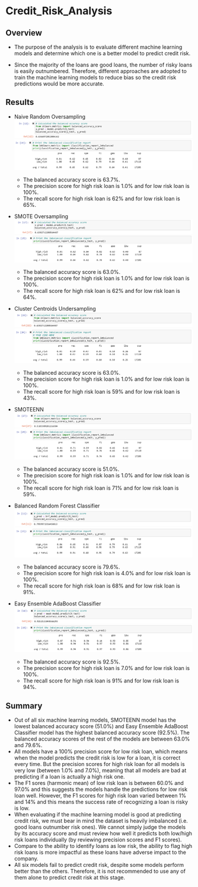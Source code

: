 # Credit_Risk_Analysis

## Overview
- The purpose of the analysis is to evaluate different machine learning models and determine which one is a better model to predict credit risk.

- Since the majority of the loans are good loans, the number of risky loans is easily outnumbered.  Therefore, different approaches are adopted to train the machine learning models to reduce bias so the credit risk predictions would be more accurate. 

## Results
- Naive Random Oversampling
![NRO_Acc](https://github.com/SzeWingChan/Credit_Risk_Analysis/blob/main/Resources/NRO_Acc.png)
![NRO_CM](https://github.com/SzeWingChan/Credit_Risk_Analysis/blob/main/Resources/NRO_CM.png)
  - The balanced accuracy score is 63.7%.
  - The precision score for high risk loan is 1.0% and for low risk loan is 100%.
  - The recall score for high risk loan is 62% and for low risk loan is 65%.

- SMOTE Oversampling
![SMOTE_Acc](https://github.com/SzeWingChan/Credit_Risk_Analysis/blob/main/Resources/SMOTE_Acc.png)
![SMOTE_CM](https://github.com/SzeWingChan/Credit_Risk_Analysis/blob/main/Resources/SMOTE_CM.png)
  - The balanced accuracy score is 63.0%.
  - The precision score for high risk loan is 1.0% and for low risk loan is 100%.
  - The recall score for high risk loan is 62% and for low risk loan is 64%.

- Cluster Centroids Undersampling
![CC_Acc](https://github.com/SzeWingChan/Credit_Risk_Analysis/blob/main/Resources/CC_Acc.png)
![CC_CM](https://github.com/SzeWingChan/Credit_Risk_Analysis/blob/main/Resources/CC_CM.png)
  - The balanced accuracy score is 63.0%.
  - The precision score for high risk loan is 1.0% and for low risk loan is 100%.
  - The recall score for high risk loan is 59% and for low risk loan is 43%.

- SMOTEENN
![SMOTEENN_Acc](https://github.com/SzeWingChan/Credit_Risk_Analysis/blob/main/Resources/SMOTEENN_Acc.png)
![SMOTEENN_CM](https://github.com/SzeWingChan/Credit_Risk_Analysis/blob/main/Resources/SMOTEENN_CM.png)
  - The balanced accuracy score is 51.0%.
  - The precision score for high risk loan is 1.0% and for low risk loan is 100%.
  - The recall score for high risk loan is 71% and for low risk loan is 59%.

- Balanced Random Forest Classifier
![BRF_Acc](https://github.com/SzeWingChan/Credit_Risk_Analysis/blob/main/Resources/BRF_Acc.png)
![BRF_CM](https://github.com/SzeWingChan/Credit_Risk_Analysis/blob/main/Resources/BRF_CM.png)
  - The balanced accuracy score is 79.6%.
  - The precision score for high risk loan is 4.0% and for low risk loan is 100%.
  - The recall score for high risk loan is 68% and for low risk loan is 91%.


- Easy Ensemble AdaBoost Classifier
![EEAB_Acc](https://github.com/SzeWingChan/Credit_Risk_Analysis/blob/main/Resources/EEAB_Acc.png)
![EEAB_CM](https://github.com/SzeWingChan/Credit_Risk_Analysis/blob/main/Resources/EEAB_CM.png)
  - The balanced accuracy score is 92.5%.
  - The precision score for high risk loan is 7.0% and for low risk loan is 100%.
  - The recall score for high risk loan is 91% and for low risk loan is 94%.

## Summary
- Out of all six machine learning models, SMOTEENN model has the lowest balanced accuracy score (51.0%) and Easy Ensemble AdaBoost Classifier model has the highest balanced accuracy score (92.5%).  The balanced accuracy scores of the rest of the models are between 63.0% and 79.6%.
- All models have a 100% precision score for low risk loan, which means when the model predicts the credit risk is low for a loan, it is correct every time.  But the precision scores for high risk loan for all models is very low (between 1.0% and 7.0%), meaning that all models are bad at predicting if a loan is actually a high risk one.  
- The F1 sores (harmonic mean) of low risk loan is between 60.0% and 97.0% and this suggests the models handle the predictions for low risk loan well.  However, the F1 scores for high risk loan varied between 1% and 14% and this means the success rate of recognizing a loan is risky is low.
- When evaluating if the machine learning model is good at predicting credit risk, we must bear in mind the dataset is heavily imbalanced (i.e.  good loans outnumber risk ones).  We cannot simply judge the models by its accuracy score and must review how well it predicts both low/high risk loans individually (by reviewing precision scores and F1 scores).  
- Compare to the ability to identify loans as low risk, the ability to flag high risk loans is more impactful as these loans have adverse impact to the company.
- All six models fail to predict credit risk, despite some models perform better than the others.  Therefore, it is not recommended to use any of them alone to predict credit risk at this stage.
